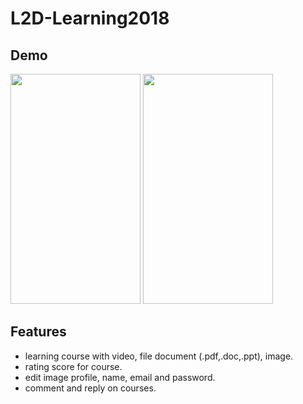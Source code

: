# L2D-Learning2018
## Demo
<img src="https://media.giphy.com/media/ADZfuCz4ENF0SV6KTJ/giphy.gif" width="208" height="368" /> <img 
src="https://media.giphy.com/media/RNpFWEURbQpubluF97/giphy.gif" width="208" height="368" /> 
## Features
- learning course with video, file document (.pdf,.doc,.ppt), image.
- rating score for course.
- edit image profile, name, email and password.
- comment and reply on courses.<br>


